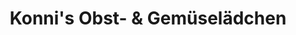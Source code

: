 ---
title: "Konni's Obst- & Gemüselädchen"
url: /schalksmuehle/konnis-obst-und-gemueselaedchen/
shop: Gemüse & Obst
---